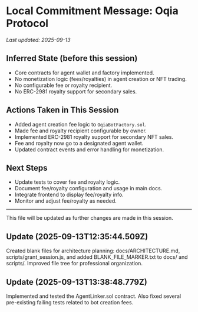 
# Local Commitment Message: Oqia Protocol

_Last updated: 2025-09-13_

## Inferred State (before this session)
- Core contracts for agent wallet and factory implemented.
- No monetization logic (fees/royalties) in agent creation or NFT trading.
- No configurable fee or royalty recipient.
- No ERC-2981 royalty support for secondary sales.

## Actions Taken in This Session
- Added agent creation fee logic to `OqiaBotFactory.sol`.
- Made fee and royalty recipient configurable by owner.
- Implemented ERC-2981 royalty support for secondary NFT sales.
- Fee and royalty now go to a designated agent wallet.
- Updated contract events and error handling for monetization.

## Next Steps
- Update tests to cover fee and royalty logic.
- Document fee/royalty configuration and usage in main docs.
- Integrate frontend to display fee/royalty info.
- Monitor and adjust fee/royalty as needed.

---
This file will be updated as further changes are made in this session.

## Update (2025-09-13T12:35:44.509Z)
Created blank files for architecture planning: docs/ARCHITECTURE.md, scripts/grant_session.js, and added BLANK_FILE_MARKER.txt to docs/ and scripts/. Improved file tree for professional organization.

## Update (2025-09-13T13:38:48.779Z)
Implemented and tested the AgentLinker.sol contract. Also fixed several pre-existing failing tests related to bot creation fees.
